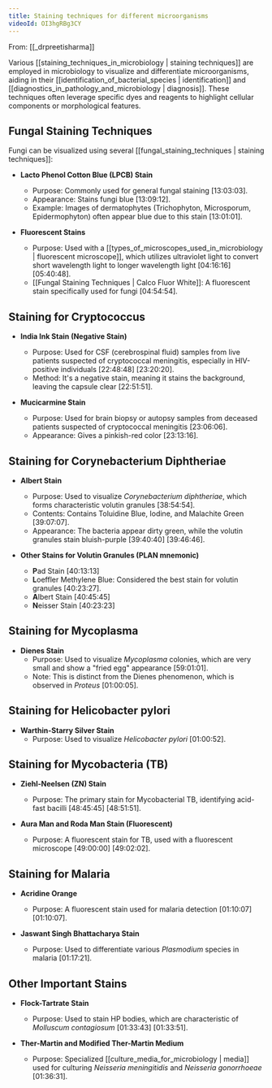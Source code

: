 ```yaml
---
title: Staining techniques for different microorganisms
videoId: OI3hgRBg3CY
---
```


From: [[_drpreetisharma]] <br/> 

Various [[staining_techniques_in_microbiology | staining techniques]] are employed in microbiology to visualize and differentiate microorganisms, aiding in their [[identification_of_bacterial_species | identification]] and [[diagnostics_in_pathology_and_microbiology | diagnosis]]. These techniques often leverage specific dyes and reagents to highlight cellular components or morphological features.

## Fungal Staining Techniques

Fungi can be visualized using several [[fungal_staining_techniques | staining techniques]]:

*   **Lacto Phenol Cotton Blue (LPCB) Stain**
    *   Purpose: Commonly used for general fungal staining <a class="yt-timestamp" data-t="13:03:03">[13:03:03]</a>.
    *   Appearance: Stains fungi blue <a class="yt-timestamp" data-t="13:09:12">[13:09:12]</a>.
    *   Example: Images of dermatophytes (Trichophyton, Microsporum, Epidermophyton) often appear blue due to this stain <a class="yt-timestamp" data-t="13:01:01">[13:01:01]</a>.

*   **Fluorescent Stains**
    *   Purpose: Used with a [[types_of_microscopes_used_in_microbiology | fluorescent microscope]], which utilizes ultraviolet light to convert short wavelength light to longer wavelength light <a class="yt-timestamp" data-t="04:16:16">[04:16:16]</a> <a class="yt-timestamp" data-t="05:40:48">[05:40:48]</a>.
    *   [[Fungal Staining Techniques | Calco Fluor White]]: A fluorescent stain specifically used for fungi <a class="yt-timestamp" data-t="04:54:54">[04:54:54]</a>.

## Staining for Cryptococcus

*   **India Ink Stain (Negative Stain)**
    *   Purpose: Used for CSF (cerebrospinal fluid) samples from live patients suspected of cryptococcal meningitis, especially in HIV-positive individuals <a class="yt-timestamp" data-t="22:48:48">[22:48:48]</a> <a class="yt-timestamp" data-t="23:20:20">[23:20:20]</a>.
    *   Method: It's a negative stain, meaning it stains the background, leaving the capsule clear <a class="yt-timestamp" data-t="22:51:51">[22:51:51]</a>.

*   **Mucicarmine Stain**
    *   Purpose: Used for brain biopsy or autopsy samples from deceased patients suspected of cryptococcal meningitis <a class="yt-timestamp" data-t="23:06:06">[23:06:06]</a>.
    *   Appearance: Gives a pinkish-red color <a class="yt-timestamp" data-t="23:13:16">[23:13:16]</a>.

## Staining for Corynebacterium Diphtheriae

*   **Albert Stain**
    *   Purpose: Used to visualize *Corynebacterium diphtheriae*, which forms characteristic volutin granules <a class="yt-timestamp" data-t="38:54:54">[38:54:54]</a>.
    *   Contents: Contains Toluidine Blue, Iodine, and Malachite Green <a class="yt-timestamp" data-t="39:07:07">[39:07:07]</a>.
    *   Appearance: The bacteria appear dirty green, while the volutin granules stain bluish-purple <a class="yt-timestamp" data-t="39:40:40">[39:40:40]</a> <a class="yt-timestamp" data-t="39:46:46">[39:46:46]</a>.

*   **Other Stains for Volutin Granules (PLAN mnemonic)**
    *   **P**ad Stain <a class="yt-timestamp" data-t="40:13:13">[40:13:13]</a>
    *   **L**oeffler Methylene Blue: Considered the best stain for volutin granules <a class="yt-timestamp" data-t="40:23:27">[40:23:27]</a>.
    *   **A**lbert Stain <a class="yt-timestamp" data-t="40:45:45">[40:45:45]</a>
    *   **N**eisser Stain <a class="yt-timestamp" data-t="40:23:23">[40:23:23]</a>

## Staining for Mycoplasma

*   **Dienes Stain**
    *   Purpose: Used to visualize *Mycoplasma* colonies, which are very small and show a "fried egg" appearance <a class="yt-timestamp" data-t="59:01:01">[59:01:01]</a>.
    *   Note: This is distinct from the Dienes phenomenon, which is observed in *Proteus* <a class="yt-timestamp" data-t="01:00:05">[01:00:05]</a>.

## Staining for Helicobacter pylori

*   **Warthin-Starry Silver Stain**
    *   Purpose: Used to visualize *Helicobacter pylori* <a class="yt-timestamp" data-t="01:00:52">[01:00:52]</a>.

## Staining for Mycobacteria (TB)

*   **Ziehl-Neelsen (ZN) Stain**
    *   Purpose: The primary stain for Mycobacterial TB, identifying acid-fast bacilli <a class="yt-timestamp" data-t="48:45:45">[48:45:45]</a> <a class="yt-timestamp" data-t="48:51:51">[48:51:51]</a>.

*   **Aura Man and Roda Man Stain (Fluorescent)**
    *   Purpose: A fluorescent stain for TB, used with a fluorescent microscope <a class="yt-timestamp" data-t="49:00:00">[49:00:00]</a> <a class="yt-timestamp" data-t="49:02:02">[49:02:02]</a>.

## Staining for Malaria

*   **Acridine Orange**
    *   Purpose: A fluorescent stain used for malaria detection <a class="yt-timestamp" data-t="01:10:07">[01:10:07]</a> <a class="yt-timestamp" data-t="01:10:07">[01:10:07]</a>.

*   **Jaswant Singh Bhattacharya Stain**
    *   Purpose: Used to differentiate various *Plasmodium* species in malaria <a class="yt-timestamp" data-t="01:17:21">[01:17:21]</a>.

## Other Important Stains

*   **Flock-Tartrate Stain**
    *   Purpose: Used to stain HP bodies, which are characteristic of *Molluscum contagiosum* <a class="yt-timestamp" data-t="01:33:43">[01:33:43]</a> <a class="yt-timestamp" data-t="01:33:51">[01:33:51]</a>.

*   **Ther-Martin and Modified Ther-Martin Medium**
    *   Purpose: Specialized [[culture_media_for_microbiology | media]] used for culturing *Neisseria meningitidis* and *Neisseria gonorrhoeae* <a class="yt-timestamp" data-t="01:36:31">[01:36:31]</a>.